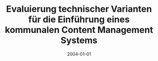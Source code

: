 ---
abstract: ''
authors:
- Michael Kurz
date: '2004-01-01'
featured: false
links:
- name: Publik
  url: https://publik.tuwien.ac.at/showentry.php?ID=138819&lang=1
publication_types:
- '7'
publishDate: '2004-01-01'
title: Evaluierung technischer Varianten für die Einführung eines kommunalen Content
  Management Systems
url_pdf: ''
---